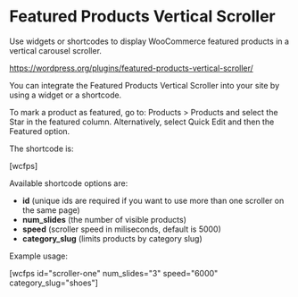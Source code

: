 # Featured Products Vertical Scroller

Use widgets or shortcodes to display WooCommerce featured products in a vertical carousel scroller.

https://wordpress.org/plugins/featured-products-vertical-scroller/

You can integrate the Featured Products Vertical Scroller into your site by using a widget or a shortcode.

To mark a product as featured, go to: Products > Products and select the Star in the featured column. Alternatively, select Quick Edit and then the Featured option.

The shortcode is:

[wcfps]

Available shortcode options are:

* **id** (unique ids are required if you want to use more than one scroller on the same page)
* **num_slides** (the number of visible products)
* **speed** (scroller speed in miliseconds, default is 5000)
* **category_slug** (limits products by category slug)

Example usage:

[wcfps id="scroller-one" num_slides="3" speed="6000" category_slug="shoes"]

